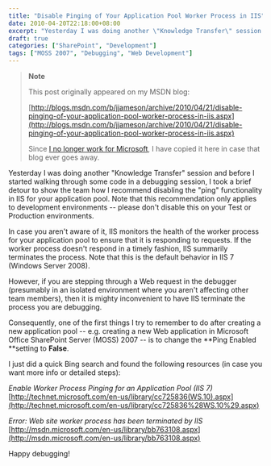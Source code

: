 ```yaml
---
title: "Disable Pinging of Your Application Pool Worker Process in IIS"
date: 2010-04-20T22:18:00+08:00
excerpt: "Yesterday I was doing another \"Knowledge Transfer\" session and before I started walking through some code in a debugging session, I took a brief detour to show the team how I recommend disabling the \"ping\" functionality in IIS for your application pool..."
draft: true
categories: ["SharePoint", "Development"]
tags: ["MOSS 2007", "Debugging", "Web Development"]
---
```


> **Note**
> 
> This post originally appeared on my MSDN blog:
> 
> [http://blogs.msdn.com/b/jjameson/archive/2010/04/21/disable-pinging-of-your-application-pool-worker-process-in-iis.aspx](http://blogs.msdn.com/b/jjameson/archive/2010/04/21/disable-pinging-of-your-application-pool-worker-process-in-iis.aspx)
> 
> Since [I no longer work for Microsoft](/blog/jjameson/2011/09/02/last-day-with-microsoft), I have copied it here in case that blog ever goes away.

Yesterday I was doing another "Knowledge Transfer" session and before I started walking through some code in a debugging session, I took a brief detour to show the team how I recommend disabling the "ping" functionality in IIS for your application pool. Note that this recommendation only applies to development environments -- please don't disable this on your Test or Production environments.

In case you aren't aware of it, IIS monitors the health of the worker process for your application pool to ensure that it is responding to requests. If the worker process doesn't respond in a timely fashion, IIS summarily terminates the process. Note that this is the default behavior in IIS 7 (Windows Server 2008).

However, if you are stepping through a Web request in the debugger (presumably in an isolated environment where you aren't affecting other team members), then it is mighty inconvenient to have IIS terminate the process you are debugging.

Consequently, one of the first things I try to remember to do after creating a new application pool -- e.g. creating a new Web application in Microsoft Office SharePoint Server (MOSS) 2007 -- is to change the **Ping Enabled **setting to **False**.

I just did a quick Bing search and found the following resources (in case you want more info or detailed steps):

<cite>Enable Worker Process Pinging for an Application Pool (IIS 7)</cite>
[http://technet.microsoft.com/en-us/library/cc725836(WS.10).aspx](http://technet.microsoft.com/en-us/library/cc725836%28WS.10%29.aspx)

<cite>Error: Web site worker process has been terminated by IIS</cite>
[http://msdn.microsoft.com/en-us/library/bb763108.aspx](http://msdn.microsoft.com/en-us/library/bb763108.aspx)

Happy debugging!

